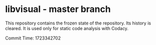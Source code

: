 # libvisual - master branch

This repository contains the frozen state of the repository.
Its history is cleared. It is used only for static code
analysis with Codacy.

Commit Time: 1723342702